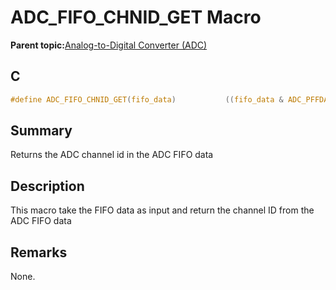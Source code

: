 # ADC\_FIFO\_CHNID\_GET Macro

**Parent topic:**[Analog-to-Digital Converter \(ADC\)](GUID-FA022CD9-1025-47D5-B8BC-A27AC49112D8.md)

## C

```c
#define ADC_FIFO_CHNID_GET(fifo_data)			((fifo_data & ADC_PFFDATA_PFFCHNID_Msk) >> ADC_PFFDATA_PFFCHNID_Pos)
```

## Summary

Returns the ADC channel id in the ADC FIFO data

## Description

This macro take the FIFO data as input and return the channel ID from the ADC FIFO data

## Remarks

None.

